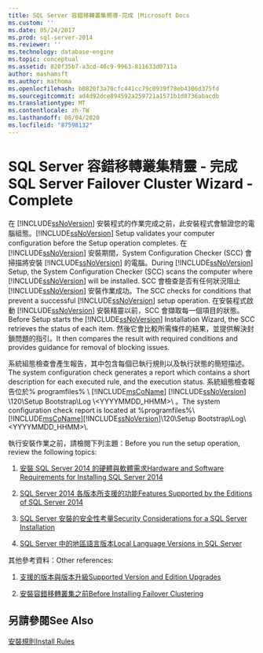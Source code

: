 ```yaml
---
title: SQL Server 容錯移轉叢集嚮導-完成 |Microsoft Docs
ms.custom: ''
ms.date: 05/24/2017
ms.prod: sql-server-2014
ms.reviewer: ''
ms.technology: database-engine
ms.topic: conceptual
ms.assetid: 820f35b7-a3cd-46c9-9963-811633d0711a
author: mashamsft
ms.author: mathoma
ms.openlocfilehash: b0820f3a70cfc441cc79c0939f78eb4306d375fd
ms.sourcegitcommit: ad4d92dce894592a259721a1571b1d8736abacdb
ms.translationtype: MT
ms.contentlocale: zh-TW
ms.lasthandoff: 08/04/2020
ms.locfileid: "87598132"
---
```

# <a name="sql-server-failover-cluster-wizard---complete"></a><span data-ttu-id="f8c5d-102">SQL Server 容錯移轉叢集精靈 - 完成</span><span class="sxs-lookup"><span data-stu-id="f8c5d-102">SQL Server Failover Cluster Wizard - Complete</span></span>
  <span data-ttu-id="f8c5d-103">在 [!INCLUDE[ssNoVersion](../../includes/ssnoversion-md.md)] 安裝程式的作業完成之前，此安裝程式會驗證您的電腦組態。</span><span class="sxs-lookup"><span data-stu-id="f8c5d-103">[!INCLUDE[ssNoVersion](../../includes/ssnoversion-md.md)] Setup validates your computer configuration before the Setup operation completes.</span></span> <span data-ttu-id="f8c5d-104">在 [!INCLUDE[ssNoVersion](../../includes/ssnoversion-md.md)] 安裝期間，System Configuration Checker (SCC) 會掃描將安裝 [!INCLUDE[ssNoVersion](../../includes/ssnoversion-md.md)] 的電腦。</span><span class="sxs-lookup"><span data-stu-id="f8c5d-104">During [!INCLUDE[ssNoVersion](../../includes/ssnoversion-md.md)] Setup, the System Configuration Checker (SCC) scans the computer where [!INCLUDE[ssNoVersion](../../includes/ssnoversion-md.md)] will be installed.</span></span> <span data-ttu-id="f8c5d-105">SCC 會檢查是否有任何狀況阻止 [!INCLUDE[ssNoVersion](../../includes/ssnoversion-md.md)] 安裝作業成功。</span><span class="sxs-lookup"><span data-stu-id="f8c5d-105">The SCC checks for conditions that prevent a successful [!INCLUDE[ssNoVersion](../../includes/ssnoversion-md.md)] setup operation.</span></span> <span data-ttu-id="f8c5d-106">在安裝程式啟動 [!INCLUDE[ssNoVersion](../../includes/ssnoversion-md.md)] 安裝精靈以前，SCC 會擷取每一個項目的狀態。</span><span class="sxs-lookup"><span data-stu-id="f8c5d-106">Before Setup starts the [!INCLUDE[ssNoVersion](../../includes/ssnoversion-md.md)] Installation Wizard, the SCC retrieves the status of each item.</span></span> <span data-ttu-id="f8c5d-107">然後它會比較所需條件的結果，並提供解決封鎖問題的指引。</span><span class="sxs-lookup"><span data-stu-id="f8c5d-107">It then compares the result with required conditions and provides guidance for removal of blocking issues.</span></span>  
  
 <span data-ttu-id="f8c5d-108">系統組態檢查會產生報告，其中包含每個已執行規則以及執行狀態的簡短描述。</span><span class="sxs-lookup"><span data-stu-id="f8c5d-108">The system configuration check generates a report which contains a short description for each executed rule, and the execution status.</span></span> <span data-ttu-id="f8c5d-109">系統組態檢查報告位於% programfiles% \\ [!INCLUDE[msCoName](../../includes/msconame-md.md)] [!INCLUDE[ssNoVersion](../../includes/ssnoversion-md.md)] \120\Setup Bootstrap\Log \\<YYYYMMDD_HHMM>\\ 。</span><span class="sxs-lookup"><span data-stu-id="f8c5d-109">The system configuration check report is located at %programfiles%\\[!INCLUDE[msCoName](../../includes/msconame-md.md)][!INCLUDE[ssNoVersion](../../includes/ssnoversion-md.md)]\120\Setup Bootstrap\Log\\<YYYYMMDD_HHMM>\\.</span></span>  
  
 <span data-ttu-id="f8c5d-110">執行安裝作業之前，請檢閱下列主題：</span><span class="sxs-lookup"><span data-stu-id="f8c5d-110">Before you run the setup operation, review the following topics:</span></span>  
  
1.  [<span data-ttu-id="f8c5d-111">安裝 SQL Server 2014 的硬體與軟體需求</span><span class="sxs-lookup"><span data-stu-id="f8c5d-111">Hardware and Software Requirements for Installing SQL Server 2014</span></span>](hardware-and-software-requirements-for-installing-sql-server.md)  
  
2.  [<span data-ttu-id="f8c5d-112">SQL Server 2014 各版本所支援的功能</span><span class="sxs-lookup"><span data-stu-id="f8c5d-112">Features Supported by the Editions of SQL Server 2014</span></span>](../../../2014/getting-started/features-supported-by-the-editions-of-sql-server-2014.md)  
  
3.  [<span data-ttu-id="f8c5d-113">SQL Server 安裝的安全性考量</span><span class="sxs-lookup"><span data-stu-id="f8c5d-113">Security Considerations for a SQL Server Installation</span></span>](../../../2014/sql-server/install/security-considerations-for-a-sql-server-installation.md)  
  
4.  [<span data-ttu-id="f8c5d-114">SQL Server 中的地區語言版本</span><span class="sxs-lookup"><span data-stu-id="f8c5d-114">Local Language Versions in SQL Server</span></span>](../../../2014/sql-server/install/local-language-versions-in-sql-server.md)  
  
 <span data-ttu-id="f8c5d-115">其他參考資料：</span><span class="sxs-lookup"><span data-stu-id="f8c5d-115">Other references:</span></span>  
  
1.  [<span data-ttu-id="f8c5d-116">支援的版本與版本升級</span><span class="sxs-lookup"><span data-stu-id="f8c5d-116">Supported Version and Edition Upgrades</span></span>](../../database-engine/install-windows/supported-version-and-edition-upgrades.md)  
  
2.  [<span data-ttu-id="f8c5d-117">安裝容錯移轉叢集之前</span><span class="sxs-lookup"><span data-stu-id="f8c5d-117">Before Installing Failover Clustering</span></span>](../failover-clusters/install/before-installing-failover-clustering.md)  
  
## <a name="see-also"></a><span data-ttu-id="f8c5d-118">另請參閱</span><span class="sxs-lookup"><span data-stu-id="f8c5d-118">See Also</span></span>  
 [<span data-ttu-id="f8c5d-119">安裝規則</span><span class="sxs-lookup"><span data-stu-id="f8c5d-119">Install Rules</span></span>](../../../2014/sql-server/install/install-rules.md)  
  
  
